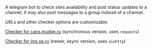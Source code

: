 A telegram bot to check sites availability and post status updates to a channel.
It may also post messages to a group instead of a channel.

URLs and other checker options are customizable.

[Checker for caos.ejudge.ru](./ejudge) (synchronous version, uses `requests`)

[Checker for lms.se.ru](./lms) (newer, async version, uses `aiohttp`)

